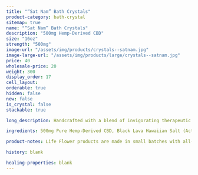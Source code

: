 ```yaml
---
title: "“Sat Nam” Bath Crystals"
product-category: bath-crystal
sitemap: true
name: "“Sat Nam” Bath Crystals"
description: "500mg Hemp-Derived CBD"
size: "16oz"
strength: "500mg"
image-url: "/assets/img/products/crystals--satnam.jpg"
image-large-url: "/assets/img/products/large/crystals--satnam.jpg"
price: 40
wholesale-price: 20
weight: 300
display_order: 17
cell_layout:
orderable: true
hidden: false
new: false
is_crystal: false
stackable: true

long_description: Handcrafted with a blend of invigorating therapeutic grade essential oils, Hawaiian black lava salt, epsom salt and sea salt. These bath crystals are the perfect detoxifying self care treat. Activated charcoal pulls toxins and debris from our pores while CBD-infused sweet almond oil relaxes sore, tired muscles and nourishes dry, chapped skin. Note - this product contains activated charcoal, so give your tub a little scrub when you're done.

ingredients: 500mg Pure Hemp-Derived CBD, Black Lava Hawaiian Salt (Activated Charcoal-infused), Sea Salt, Epsom Salt, Organic Hemp Oil, Sweet Almond Oil, Sage + Eucalyptus + Peppermint Essential Oils, Organic Herbs.

product-notes: Life Flower products are made in small batches with all-natural and boutique ingredients. Orders are processed and shipped in 7-10 days.

history: blank

healing-properties: blank
---
```

